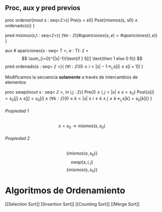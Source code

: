 ## Proc, aux y pred previos
proc *ordenar*(inout s : seq<$\mathbb{Z}$>){
	Pre{s = s0}
	Post{mismos(s, s0) $\land$ ordenado(s)}
}

pred *mismos*(s,t : seq<$\mathbb{Z}$>){
	$(\forall e:\mathbb{Z})(\#apariciones(s,e) = \#apariciones(t,e))$
}

aux # apariciones(s : seq< T >, e : T): $\mathbb{Z}$ = 
$$
\sum_{i=0}^{|s|-1}(\text{if }
S[i] \text{then 1 else 0 fi})
$$
pred ordenado(s : seq< $\mathbb{Z}$ >){
	$(\forall i:\mathbb{Z})(0\leq i < |s|-1 \to_L s[i]\leq s[i+1])$
}

Modificamos la secuencia **solamente** a través de intercambios de elementos

proc swap(inout s : seq< $\mathbb{Z}$ >, in i,j : $\mathbb{Z}$){
	Pre{$0\leq i,j < |s| \land s = s_0$}
	Post{$s[i]=s_0[j] \land s[j]=s_0[i] \land (\forall k:\mathbb{Z})(0\leq k < |s| \land i\neq k \land j\neq k \to_L s[k]=s_0[k])$}
}

###### Propiedad 1
$$
s= s_0 \to mismos(s,s_0)
$$
###### Propiedad 2
$$
\{mismos(s,s_0)\}
$$
$$
swap(s,i,j)
$$
$$
\{mismos(s,s_0)\}
$$
# Algoritmos de Ordenamiento
[[Selection Sort]]
[[Insertion Sort]]
[[Counting Sort]]
[[Merge Sort]]